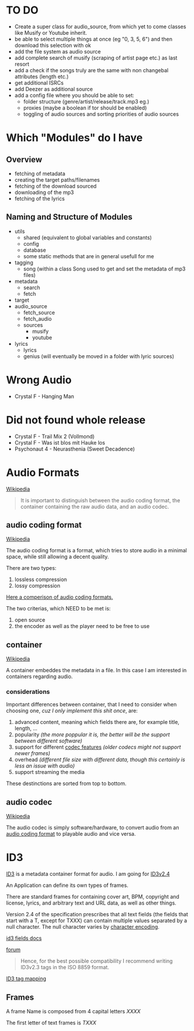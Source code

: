 # TO DO
- Create a super class for audio_source, from which yet to come classes like Musify or Youtube inherit.
- be able to select multiple things at once (eg "0, 3, 5, 6") and then download this selection with ok
- add the file system as audio source
- add complete search of musify (scraping of artist page etc.) as last resort
- add a check if the songs truly are the same with non changebal attributes (length etc.)
- get additional ISRCs
- add Deezer as additional source
- add a config file where you should be able to set:
  - folder structure (genre/artist/release/track.mp3 eg.) 
  - proxies (maybe a boolean if tor should be enabled)
  - toggling of audio sources and sorting priorities of audio sources

# Which "Modules" do I have
## Overview
- fetching of metadata
- creating the target paths/filenames
- fetching of the download sourced
- downloading of the mp3
- fetching of the lyrics

## Naming and Structure of Modules
- utils
  - shared (equivalent to global variables and constants)
  - config
  - database
  - some static methods that are in general usefull for me
- tagging
  - song (within a class Song used to get and set the metadata of mp3 files)
- metadata
  - search
  - fetch
- target
- audio_source 
  - fetch_source
  - fetch_audio
  - sources
    - musify
    - youtube
- lyrics
  - lyrics
  - genius (will eventually be moved in a folder with lyric sources)

# Wrong Audio
- Crystal F - Hanging Man

# Did not found whole release
- Crystal F - Trail Mix 2 (Vollmond)
- Crystal F - Was ist blos mit Hauke los
- Psychonaut 4 - Neurasthenia (Sweet Decadence)

# Audio Formats

[Wikipedia](https://en.wikipedia.org/wiki/Audio_file_format)

> It is important to distinguish between the audio coding format, the container containing the raw audio data, and an audio codec. 

## audio coding format

[Wikipedia](https://en.wikipedia.org/wiki/Audio_coding_format)

The audio coding format is a format, which tries to store audio in a minimal space, while still allowing a decent quality.

There are two types:
 1. lossless compression
 2. lossy compression


[Here a comperison of audio coding formats.](https://en.wikipedia.org/wiki/Comparison_of_audio_coding_formats)

The two criterias, which NEED to be met is:
1. open source
2. the encoder as well as the player need to be free to use

## container

[Wikipedia](https://en.wikipedia.org/wiki/Container_format)

A container embeddes the metadata in a file. In this case I am interested in containers regarding audio.

### considerations

Important differences between container, that I need to consider when choosing one, *cuz I only implement this shit once*, are:
1. advanced content, meaning which fields there are, for example title, length, ...
2. popularity *(the more poppular it is, the better will be the support between different software)*
3. support for different [codec features](#audio-codec) *(older codecs might not support newer frames)*
4. overhead *(different file size with different data, though this certainly is less an issue with audio)*
5. support streaming the media

These destinctions are sorted from top to bottom.


## audio codec

[Wikipedia](https://en.wikipedia.org/wiki/Audio_codec)

The audio codec is simply software/hardware, to convert audio from an [audio coding format](#audio-coding-format) to playable audio and vice versa.

# ID3

[ID3](https://en.wikipedia.org/wiki/ID3) is a metadata container format for audio. I am going for [ID3v2.4](https://en.wikipedia.org/wiki/ID3#ID3v2)

An Application can define its own types of frames.

There are standard frames for containing cover art, BPM, copyright and license, lyrics, and arbitrary text and URL data, as well as other things.

Version 2.4 of the specification prescribes that all text fields (the fields that start with a T, except for TXXX) can contain multiple values separated by a null character. The null character varies by [character encoding](https://en.wikipedia.org/wiki/Character_encoding). 

[id3 fields docs](https://docs.puddletag.net/source/id3.html)

[forum](https://hydrogenaud.io/index.php/topic,51504.0.html)
> Hence, for the best possible compatibility I recommend writing ID3v2.3 tags in the ISO 8859 format. 

[ID3 tag mapping](https://wiki.hydrogenaud.io/index.php?title=Foobar2000:ID3_Tag_Mapping)

## Frames

A frame Name is composed from 4 capital letters $XXXX$

The first letter of text frames is $TXXX$
